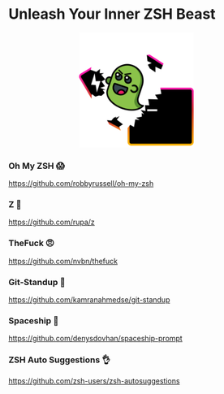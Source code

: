 # Unleash Your Inner ZSH Beast

<p align="center">
<img src="./assets/unleash.png" alt="unleash your inner zsh beast" width="45%" />
</p>

### Oh My ZSH :scream:

https://github.com/robbyrussell/oh-my-zsh

### Z :runner:

https://github.com/rupa/z

### TheFuck :angry:

https://github.com/nvbn/thefuck

### Git-Standup :raising_hand:

https://github.com/kamranahmedse/git-standup

### Spaceship :rocket:

https://github.com/denysdovhan/spaceship-prompt

### ZSH Auto Suggestions :ok_hand:

https://github.com/zsh-users/zsh-autosuggestions
